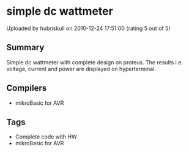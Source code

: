 # simple dc wattmeter

Uploaded by hubriskull on 2010-12-24 17:51:00 (rating 5 out of 5)

## Summary

Simple dc wattmeter with complete design on proteus. The results i.e. voltage, current and power are displayed on hyperterminal.

## Compilers

- mikroBasic for AVR

## Tags

- Complete code with HW
- mikroBasic for AVR
